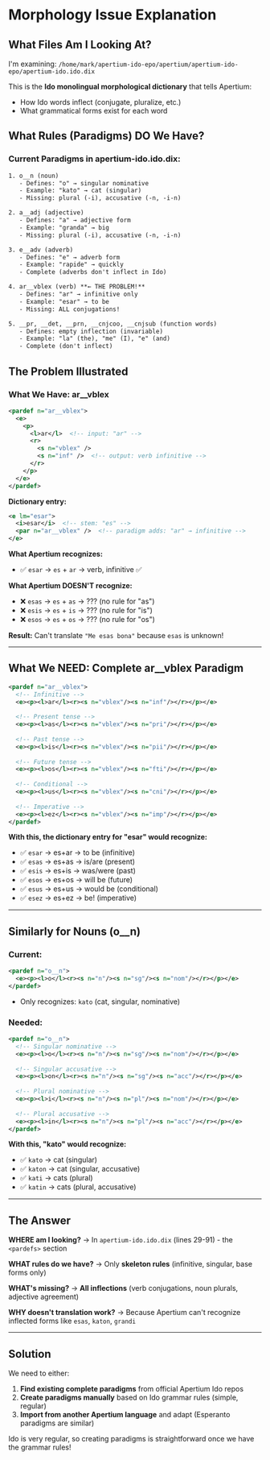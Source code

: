 # Morphology Issue Explanation

## What Files Am I Looking At?

I'm examining: `/home/mark/apertium-ido-epo/apertium/apertium-ido-epo/apertium-ido.ido.dix`

This is the **Ido monolingual morphological dictionary** that tells Apertium:
- How Ido words inflect (conjugate, pluralize, etc.)
- What grammatical forms exist for each word

## What Rules (Paradigms) DO We Have?

### Current Paradigms in apertium-ido.ido.dix:

```xml
1. o__n (noun)
   - Defines: "o" → singular nominative
   - Example: "kato" → cat (singular)
   - Missing: plural (-i), accusative (-n, -i-n)

2. a__adj (adjective)  
   - Defines: "a" → adjective form
   - Example: "granda" → big
   - Missing: plural (-i), accusative (-n, -i-n)

3. e__adv (adverb)
   - Defines: "e" → adverb form
   - Example: "rapide" → quickly
   - Complete (adverbs don't inflect in Ido)

4. ar__vblex (verb) **← THE PROBLEM!**
   - Defines: "ar" → infinitive only
   - Example: "esar" → to be
   - Missing: ALL conjugations!

5. __pr, __det, __prn, __cnjcoo, __cnjsub (function words)
   - Defines: empty inflection (invariable)
   - Example: "la" (the), "me" (I), "e" (and)
   - Complete (don't inflect)
```

## The Problem Illustrated

### What We Have: ar__vblex
```xml
<pardef n="ar__vblex">
  <e>
    <p>
      <l>ar</l>  <!-- input: "ar" -->
      <r>
        <s n="vblex" />
        <s n="inf" />  <!-- output: verb infinitive -->
      </r>
    </p>
  </e>
</pardef>
```

**Dictionary entry:**
```xml
<e lm="esar">
  <i>esar</i>  <!-- stem: "es" -->
  <par n="ar__vblex" />  <!-- paradigm adds: "ar" → infinitive -->
</e>
```

**What Apertium recognizes:**
- ✅ `esar` → `es` + `ar` → verb, infinitive ✅

**What Apertium DOESN'T recognize:**
- ❌ `esas` → `es` + `as` → ??? (no rule for "as")
- ❌ `esis` → `es` + `is` → ??? (no rule for "is")
- ❌ `esos` → `es` + `os` → ??? (no rule for "os")

**Result:** Can't translate `"Me esas bona"` because `esas` is unknown!

---

## What We NEED: Complete ar__vblex Paradigm

```xml
<pardef n="ar__vblex">
  <!-- Infinitive -->
  <e><p><l>ar</l><r><s n="vblex"/><s n="inf"/></r></p></e>
  
  <!-- Present tense -->
  <e><p><l>as</l><r><s n="vblex"/><s n="pri"/></r></p></e>
  
  <!-- Past tense -->
  <e><p><l>is</l><r><s n="vblex"/><s n="pii"/></r></p></e>
  
  <!-- Future tense -->
  <e><p><l>os</l><r><s n="vblex"/><s n="fti"/></r></p></e>
  
  <!-- Conditional -->
  <e><p><l>us</l><r><s n="vblex"/><s n="cni"/></r></p></e>
  
  <!-- Imperative -->
  <e><p><l>ez</l><r><s n="vblex"/><s n="imp"/></r></p></e>
</pardef>
```

**With this, the dictionary entry for "esar" would recognize:**
- ✅ `esar` → es+ar → to be (infinitive)
- ✅ `esas` → es+as → is/are (present)
- ✅ `esis` → es+is → was/were (past)
- ✅ `esos` → es+os → will be (future)
- ✅ `esus` → es+us → would be (conditional)
- ✅ `esez` → es+ez → be! (imperative)

---

## Similarly for Nouns (o__n)

### Current:
```xml
<pardef n="o__n">
  <e><p><l>o</l><r><s n="n"/><s n="sg"/><s n="nom"/></r></p></e>
</pardef>
```
- Only recognizes: `kato` (cat, singular, nominative)

### Needed:
```xml
<pardef n="o__n">
  <!-- Singular nominative -->
  <e><p><l>o</l><r><s n="n"/><s n="sg"/><s n="nom"/></r></p></e>
  
  <!-- Singular accusative -->
  <e><p><l>on</l><r><s n="n"/><s n="sg"/><s n="acc"/></r></p></e>
  
  <!-- Plural nominative -->
  <e><p><l>i</l><r><s n="n"/><s n="pl"/><s n="nom"/></r></p></e>
  
  <!-- Plural accusative -->
  <e><p><l>in</l><r><s n="n"/><s n="pl"/><s n="acc"/></r></p></e>
</pardef>
```

**With this, "kato" would recognize:**
- ✅ `kato` → cat (singular)
- ✅ `katon` → cat (singular, accusative)
- ✅ `kati` → cats (plural)
- ✅ `katin` → cats (plural, accusative)

---

## The Answer

**WHERE am I looking?**
→ In `apertium-ido.ido.dix` (lines 29-91) - the `<pardefs>` section

**WHAT rules do we have?**
→ Only **skeleton rules** (infinitive, singular, base forms only)

**WHAT's missing?**
→ **All inflections** (verb conjugations, noun plurals, adjective agreement)

**WHY doesn't translation work?**
→ Because Apertium can't recognize inflected forms like `esas`, `katon`, `grandi`

---

## Solution

We need to either:
1. **Find existing complete paradigms** from official Apertium Ido repos
2. **Create paradigms manually** based on Ido grammar rules (simple, regular)
3. **Import from another Apertium language** and adapt (Esperanto paradigms are similar)

Ido is very regular, so creating paradigms is straightforward once we have the grammar rules!
